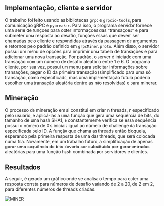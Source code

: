 ## Implementação, cliente e servidor

O trabalho foi feito usando as bibliotecas `grpc` e `grpcio-tools`, para comunicação gRPC e `pybreaker`. Para isso, o programa servidor fornece uma série de funções para obter informações das “transações” e para submeter uma resposta ao desafio, funções essas que devem ser chamadas pelo cliente e respondidas através da passagem de argumentos e retornos pelo padrão definido em `grpcMiner.proto`. Além disso, o servidor possui um menu de opções para imprimir uma tabela de transações e para adicionar uma nova transação. Por padrão, o server é iniciado com uma transação com um número de desafio aleatório entre 1 e 6. O programa cliente, por sua vez, possui um menu para solicitar informações sobre transações, pegar o ID da primeira transação (simplificado para uma só transação, como especificado, mas uma implementação futura poderia escolher uma transação aleatória dentre as não resolvidas) e para minerar.

## Mineração

O processo de mineração em si constitui em criar n threads, n especificado pelo usuário, e aplicá-las a uma função que gera uma sequência de bits, do tamanho de uma hash SHA1, e constantemente verifica se essa sequência possui o número de 0’s iniciais igual ao número de challenge da transação especificada pelo ID. A função que chama as threads então bloqueia, esperando pela primeira resposta de uma das threads, que será colocada numa fila. Novamente, em um trabalho futuro, a simplificação de apenas gerar uma sequência de bits deveria ser substituída por gerar entradas aleatórias para uma função hash combinada por servidores e clientes.

## Resultados

A seguir, é gerado um gráfico onde se analisa o tempo para obter uma resposta correta para números de desafio variando de 2 a 20, de 2 em 2, para diferentes números de threads criadas.

![MINER](https://user-images.githubusercontent.com/26047473/236579241-b8edf137-e256-4445-b34e-642206ee49e8.png)



